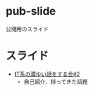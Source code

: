 # pub-slide

公開用のスライド

# スライド

- [IT系の濃ゆい話をする会#2](2023-01-18_it-deep-talk/README.md)
  - 自己紹介、持ってきた話題
